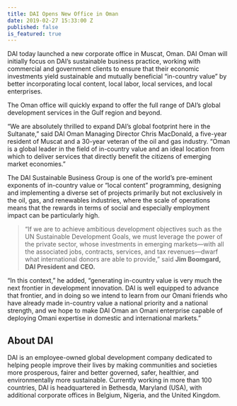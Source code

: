 ```yaml
---
title: DAI Opens New Office in Oman
date: 2019-02-27 15:33:00 Z
published: false
is_featured: true
---
```


DAI today launched a new corporate office in Muscat, Oman. DAI Oman will initially focus on DAI’s sustainable business practice, working with commercial and government clients to ensure that their economic investments yield sustainable and mutually beneficial “in-country value” by better incorporating local content, local labor, local services, and local enterprises. 

<!--more-->

The Oman office will quickly expand to offer the full range of DAI’s global development services in the Gulf region and beyond.

“We are absolutely thrilled to expand DAI’s global footprint here in the Sultanate,” said DAI Oman Managing Director Chris MacDonald, a five-year resident of Muscat and a 30-year veteran of the oil and gas industry. “Oman is a global leader in the field of in-country value and an ideal location from which to deliver services that directly benefit the citizens of emerging market economies.”

The DAI Sustainable Business Group is one of the world’s pre-eminent exponents of in-country value or “local content” programming, designing and implementing a diverse set of projects primarily but not exclusively in the oil, gas, and renewables industries, where the scale of operations means that the rewards in terms of social and especially employment impact can be particularly high.

> “If we are to achieve ambitious development objectives such as the UN Sustainable Development Goals, we must leverage the power of the private sector, whose investments in emerging markets—with all the associated jobs, contracts, services, and tax revenues—dwarf what international donors are able to provide,” said **Jim Boomgard, DAI President and CEO.** 

“In this context,” he added, “generating in-country value is very much the next frontier in development innovation. DAI is well equipped to advance that frontier, and in doing so we intend to learn from our Omani friends who have already made in-country value a national priority and a national strength, and we hope to make DAI Oman an Omani enterprise capable of deploying Omani expertise in domestic and international markets.” 

<aside><h2>About DAI</h2><p>DAI is an employee-owned global development company dedicated to helping people improve their lives by making communities and societies more prosperous, fairer and better governed, safer, healthier, and environmentally more sustainable. Currently working in more than 100 countries, DAI is headquartered in Bethesda, Maryland (USA), with additional corporate offices in Belgium, Nigeria, and the United Kingdom.</p></aside>
